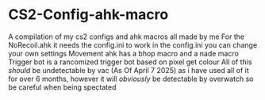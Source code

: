 # CS2-Config-ahk-macro
A compilation of my cs2 configs and ahk macros all made by me
For the NoRecoil.ahk it needs the config.ini to work in the config.ini you can change your own settings
Movement ahk has a bhop macro and a nade macro
Trigger bot is a rancomized trigger bot based on pixel get colour
All of this *should* be undetectable by vac (As Of April 7 2025)  as i have used all of it for over 6 months, however it will *obviously* be detectable by overwatch so be careful when being spectated
